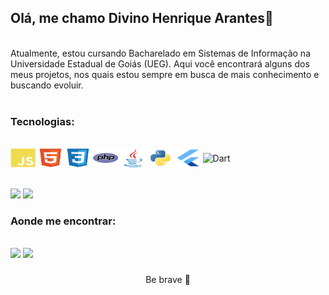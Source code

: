 
## Olá, me chamo Divino Henrique Arantes👋 
<br>
<div>
Atualmente, estou cursando Bacharelado em Sistemas de Informação na Universidade Estadual de Goiás (UEG). Aqui você encontrará alguns dos meus projetos, nos quais estou sempre em busca de mais conhecimento e buscando evoluir.
</div><br>

### Tecnologias:

<div style="display: inline_block"><br>
    <img align="center" alt="jp-Js" height="30" width="40" src="https://raw.githubusercontent.com/devicons/devicon/master/icons/javascript/javascript-plain.svg">
    <img align="center" alt="HTML" height="30" width="40" src="https://raw.githubusercontent.com/devicons/devicon/master/icons/html5/html5-original.svg">
    <img align="center" alt="CSS" height="30" width="40" src="https://raw.githubusercontent.com/devicons/devicon/master/icons/css3/css3-original.svg">
    <img align="center" alt="CSS" height="30" width="40" src="https://raw.githubusercontent.com/devicons/devicon/master/icons/php/php-original.svg">
    <img align="center" alt="CSS" height="30" width="40" src="https://raw.githubusercontent.com/devicons/devicon/master/icons/java/java-original.svg">
    <img align="center" alt="Python" height="30" width="40" src="https://raw.githubusercontent.com/devicons/devicon/master/icons/python/python-original.svg">
    <img align="center" alt="Flutter" height="30" width="40" src="https://raw.githubusercontent.com/dnfield/flutter_svg/7d374d7107561cbd906d7c0ca26fef02cc01e7c8/example/assets/flutter_logo.svg?sanitize=true">
    <img align="center" alt="Dart" height="30" width="40" src="https://www.scottbrady91.com/img/logos/dart.svg">
</div><br>

<div style="display: inline_block"><br>
  <img height="180em" src="https://github-readme-stats.vercel.app/api/top-langs/?username=dhenriquearantes&layout=compact&langs_count=7&theme=algolia"/>
  <img height="180em" src="https://github-readme-stats.vercel.app/api?username=dhenriquearantes&show_icons=true&theme=algolia&include_all_commits=true&count_private=true"/>
</div>

### Aonde me encontrar:


</div><br>
  <a href = "mailto:dhenriquearantes@gmail.com"><img src="https://img.shields.io/badge/-Gmail-%23333?style=for-the-badge&logo=gmail&logoColor=white" target="_blank"></a>
  <a href="https://www.linkedin.com/in/dhenriquearantes" target="_blank"><img src="https://img.shields.io/badge/-LinkedIn-%230077B5?style=for-the-badge&logo=linkedin&logoColor=white" target="_blank"></a> 
 </div>

 ### 
 <div align="center">
  Be brave 🎯
 </div>

